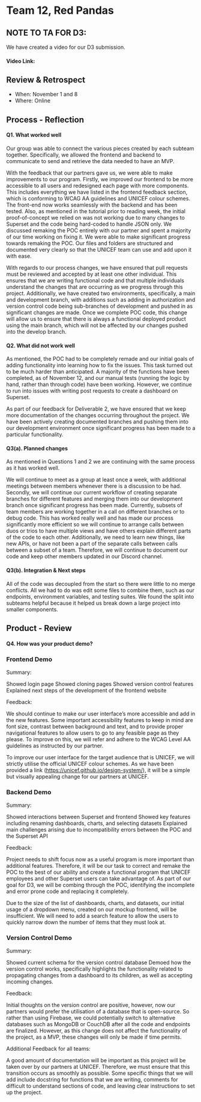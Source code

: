 # Team 12, Red Pandas

## NOTE TO TA FOR D3:

We have created a video for our D3 submission.

#### Video Link:

## Review & Retrospect

 * When: November 1 and 8
 * Where: Online

## Process - Reflection

#### Q1. What worked well

Our group was able to connect the various pieces created by each subteam together. Specifically, we allowed the frontend and backend to communicate to send and retrieve the data needed to have an MVP. 

With the feedback that our partners gave us, we were able to make improvements to our program. Firstly, we improved our frontend to be more accessible to all users and redesigned each page with more components. This includes everything we have listed in the frontend feedback section, which is conforming to WCAG AA guidelines and UNICEF colour schemes. The front-end now works seamlessly with the backend and has been tested. Also, as mentioned in the tutorial prior to reading week, the initial proof-of-concept we relied on was not working due to many changes to Superset and the code being hard-coded to handle JSON only. We discussed remaking the POC entirely with our partner and spent a majority of our time working on fixing it. We were able to make significant progress towards remaking the POC. Our files and folders are structured and documented very clearly so that the UNICEF team can use and add upon it with ease.

With regards to our process changes, we have ensured that pull requests must be reviewed and accepted by at least one other individual. This ensures that we are writing functional code and that multiple individuals understand the changes that are occurring as we progress through this project. Additionally, we have created two environments, specifically, a main and development branch, with additions such as adding in authorization and version control code being sub-branches of development and pushed in as significant changes are made. Once we complete POC code, this change will allow us to ensure that there is always a functional deployed product using the main branch, which will not be affected by our changes pushed into the develop branch.

#### Q2. What did not work well

As mentioned, the POC had to be completely remade and our initial goals of adding functionality into learning how to fix the issues. This task turned out to be much harder than anticipated. A majority of the functions have been completed, as of November 12, and our manual tests (running the logic by hand, rather than through code) have been working. However, we continue to run into issues with writing post requests to create a dashboard on Superset.

As part of our feedback for Deliverable 2, we have ensured that we keep more documentation of the changes occurring throughout the project. We have been actively creating documented branches and pushing them into our development environment once significant progress has been made to a particular functionality.

#### Q3(a). Planned changes

As mentioned in Questions 1 and 2 we are continuing with the same process as it has worked well.

We will continue to meet as a group at least once a week, with additional meetings between members whenever there is a discussion to be had. Secondly, we will continue our current workflow of creating separate branches for different features and merging them into our development branch once significant progress has been made. Currently, subsets of team members are working together in a call on different branches or to debug code. This has worked really well and has made our process significantly more efficient so we will continue to arrange calls between duos or trios to have multiple views and have others explain different parts of the code to each other. Additionally, we need to learn new things, like new APIs, or have not been a part of the separate calls between calls between a subset of a team. Therefore, we will continue to document our code and keep other members updated in our Discord channel.

#### Q3(b). Integration & Next steps

All of the code was decoupled from the start so there were little to no merge conflicts. All we had to do was edit some files to combine them, such as our endpoints, environment variables, and testing suites. We found the split into subteams helpful because it helped us break down a large project into smaller components. 

## Product - Review

#### Q4. How was your product demo?

### Frontend Demo

Summary:

Showed login page
Showed cloning pages
Showed version control features
Explained next steps of the development of the frontend website

Feedback:

We should continue to make our user interface’s more accessible and add in the new features. Some important accessibility features to keep in mind are font size, contrast between background and text, and to provide proper navigational features to allow users to go to any feasible page as they please. To improve on this, we will refer and adhere to the WCAG Level AA guidelines as instructed by our partner.

To improve our user interface for the target audience that is UNICEF, we will strictly utilise the official UNICEF colour schemes. As we have been provided a link (https://unicef.github.io/design-system/), it will be a simple but visually appealing change for our partners at UNICEF.

### Backend Demo

Summary:

Showed interactions between Superset and frontend
Showed key features including renaming dashboards, charts, and selecting datasets
Explained main challenges arising due to incompatibility errors between the POC and the Superset API

Feedback:

Project needs to shift focus now as a useful program is more important than additional features. Therefore, it will be our task to correct and remake the POC to the best of our ability and create a functional program that UNICEF employees and other Superset users can take advantage of. As part of our goal for D3, we will be combing through the POC, identifying the incomplete and error prone code and replacing it completely.

Due to the size of the list of dashboards, charts, and datasets, our initial usage of a dropdown menu, created on our mockup frontend, will be insufficient. We will need to add a search feature to allow the users to quickly narrow down the number of items that they must look at.

### Version Control Demo

Summary:

Showed current schema for the version control database
Demoed how the version control works, specifically highlights the functionality related to propagating changes from a dashboard to its children, as well as accepting incoming changes.

Feedback:

Initial thoughts on the version control are positive, however, now our partners would prefer the utilisation of a database that is open-source. So rather than using Firebase, we could potentially switch to alternative databases such as MongoDB or CouchDB after all the code and endpoints are finalized. However, as this change does not affect the functionality of the project, as a MVP, these changes will only be made if time permits. 

Additional Feedback for all teams:

A good amount of documentation will be important as this project will be taken over by our partners at UNICEF. Therefore, we must ensure that this transition occurs as smoothly as possible. Some specific things that we will add include docstring for functions that we are writing, comments for difficult to understand sections of code, and leaving clear instructions to set up the project.
